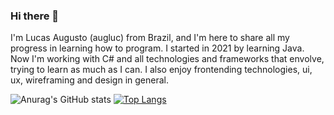 ### Hi there 👋

I'm Lucas Augusto (augluc) from Brazil, and I'm here to share all my progress in learning how to program. I started in 2021 by learning Java. Now I'm working with C# and all technologies and frameworks that envolve, trying to learn as much as I can. I also enjoy frontending technologies, ui, ux, wireframing and design in general.

![Anurag's GitHub stats](https://github-readme-stats.vercel.app/api?username=augluc&theme=vue&show_icons=true)
[![Top Langs](https://github-readme-stats.vercel.app/api/top-langs/?username=augluc&theme=vue&layout=compact)](https://github.com/anuraghazra/github-readme-stats)

<!--
**augluc/augluc** is a ✨ _special_ ✨ repository because its `README.md` (this file) appears on your GitHub profile.

Here are some ideas to get you started:

- 🔭 I’m currently working on ...
- 🌱 I’m currently learning ...
- 👯 I’m looking to collaborate on ...
- 🤔 I’m looking for help with ...
- 💬 Ask me about ...
- 📫 How to reach me: ...
- 😄 Pronouns: ...
- ⚡ Fun fact: ...
-->

